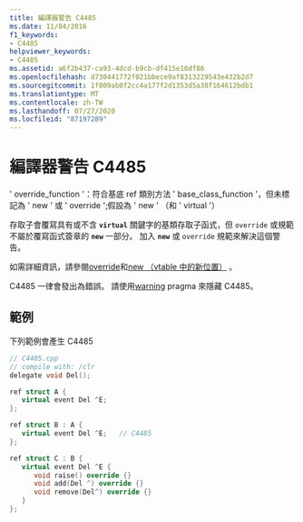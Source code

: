 ```yaml
---
title: 編譯器警告 C4485
ms.date: 11/04/2016
f1_keywords:
- C4485
helpviewer_keywords:
- C4485
ms.assetid: a6f2b437-ca93-4dcd-b9cb-df415e10df86
ms.openlocfilehash: d730441772f021bbece9af8313229543e432b2d7
ms.sourcegitcommit: 1f009ab0f2cc4a177f2d1353d5a38f164612bdb1
ms.translationtype: MT
ms.contentlocale: zh-TW
ms.lasthandoff: 07/27/2020
ms.locfileid: "87197289"
---
```

# <a name="compiler-warning-c4485"></a>編譯器警告 C4485

' override_function '：符合基底 ref 類別方法 ' base_class_function '，但未標記為 ' new ' 或 ' override ';假設為 ' new ' （和 ' virtual '）

存取子會覆寫具有或不含 **`virtual`** 關鍵字的基類存取子函式，但 `override` 或規範不屬於覆寫函式簽章的 **`new`** 一部分。 加入 **`new`** 或 `override` 規範來解決這個警告。

如需詳細資訊，請參閱[override](../../extensions/override-cpp-component-extensions.md)和[new （vtable 中的新位置）](../../extensions/new-new-slot-in-vtable-cpp-component-extensions.md) 。

C4485 一律會發出為錯誤。 請使用[warning](../../preprocessor/warning.md) pragma 來隱藏 C4485。

## <a name="example"></a>範例

下列範例會產生 C4485

```cpp
// C4485.cpp
// compile with: /clr
delegate void Del();

ref struct A {
   virtual event Del ^E;
};

ref struct B : A {
   virtual event Del ^E;   // C4485
};

ref struct C : B {
   virtual event Del ^E {
      void raise() override {}
      void add(Del ^) override {}
      void remove(Del^) override {}
   }
};
```
